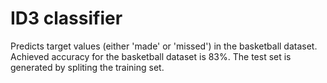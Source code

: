 # ID3 classifier
Predicts target values (either 'made' or 'missed') in the basketball dataset. Achieved accuracy for the basketball dataset is 83%. The test set is generated by spliting the training set. 

